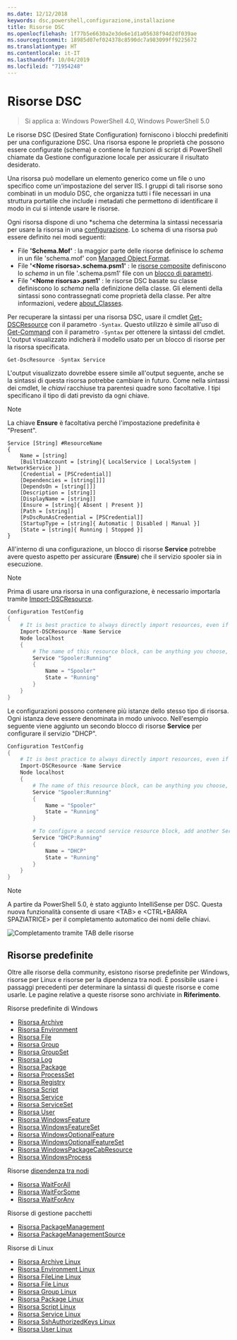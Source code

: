 ```yaml
---
ms.date: 12/12/2018
keywords: dsc,powershell,configurazione,installazione
title: Risorse DSC
ms.openlocfilehash: 1f77b5e6630a2e3de6e1d1a05638f94d2df039ae
ms.sourcegitcommit: 18985d07ef024378c8590dc7a983099ff9225672
ms.translationtype: HT
ms.contentlocale: it-IT
ms.lasthandoff: 10/04/2019
ms.locfileid: "71954248"
---
```

# <a name="dsc-resources"></a>Risorse DSC

>Si applica a: Windows PowerShell 4.0, Windows PowerShell 5.0

Le risorse DSC (Desired State Configuration) forniscono i blocchi predefiniti per una configurazione DSC. Una risorsa espone le proprietà che possono essere configurate (schema) e contiene le funzioni di script di PowerShell chiamate da Gestione configurazione locale per assicurare il risultato desiderato.

Una risorsa può modellare un elemento generico come un file o uno specifico come un'impostazione del server IIS.  I gruppi di tali risorse sono combinati in un modulo DSC, che organizza tutti i file necessari in una struttura portatile che include i metadati che permettono di identificare il modo in cui si intende usare le risorse.

Ogni risorsa dispone di uno *schema che determina la sintassi necessaria per usare la risorsa in una [configurazione](../configurations/configurations.md). Lo schema di una risorsa può essere definito nei modi seguenti:

- File **'Schema.Mof'** : la maggior parte delle risorse definisce lo *schema* in un file 'schema.mof' con [Managed Object Format](/windows/desktop/wmisdk/managed-object-format--mof-).
- File **'\<Nome risorsa\>.schema.psm1'** : le [risorse composite](../configurations/compositeConfigs.md) definiscono lo *schema* in un file '<ResourceName>.schema.psm1' file con un [blocco di parametri](/powershell/module/microsoft.powershell.core/about/about_functions?view=powershell-6#functions-with-parameters).
- File **'\<Nome risorsa\>.psm1'** : le risorse DSC basate su classe definiscono lo *schema* nella definizione della classe. Gli elementi della sintassi sono contrassegnati come proprietà della classe. Per altre informazioni, vedere [about_Classes](/powershell/module/psdesiredstateconfiguration/about/about_classes_and_dsc).

Per recuperare la sintassi per una risorsa DSC, usare il cmdlet [Get-DSCResource](/powershell/module/PSDesiredStateConfiguration/Get-DscResource) con il parametro `-Syntax`. Questo utilizzo è simile all'uso di [Get-Command](/powershell/module/microsoft.powershell.core/get-command) con il parametro `-Syntax` per ottenere la sintassi del cmdlet. L'output visualizzato indicherà il modello usato per un blocco di risorse per la risorsa specificata.

```powershell
Get-DscResource -Syntax Service
```

L'output visualizzato dovrebbe essere simile all'output seguente, anche se la sintassi di questa risorsa potrebbe cambiare in futuro. Come nella sintassi dei cmdlet, le *chiavi* racchiuse tra parentesi quadre sono facoltative. I tipi specificano il tipo di dati previsto da ogni chiave.

> [!NOTE]
> La chiave **Ensure** è facoltativa perché l'impostazione predefinita è "Present".

```output
Service [String] #ResourceName
{
    Name = [string]
    [BuiltInAccount = [string]{ LocalService | LocalSystem | NetworkService }]
    [Credential = [PSCredential]]
    [Dependencies = [string[]]]
    [DependsOn = [string[]]]
    [Description = [string]]
    [DisplayName = [string]]
    [Ensure = [string]{ Absent | Present }]
    [Path = [string]]
    [PsDscRunAsCredential = [PSCredential]]
    [StartupType = [string]{ Automatic | Disabled | Manual }]
    [State = [string]{ Running | Stopped }]
}
```

All'interno di una configurazione, un blocco di risorse **Service** potrebbe avere questo aspetto per assicurare (**Ensure**) che il servizio spooler sia in esecuzione.

> [!NOTE]
> Prima di usare una risorsa in una configurazione, è necessario importarla tramite [Import-DSCResource](../configurations/import-dscresource.md).

```powershell
Configuration TestConfig
{
    # It is best practice to always directly import resources, even if the resource is a built-in resource.
    Import-DSCResource -Name Service
    Node localhost
    {
        # The name of this resource block, can be anything you choose, as long as it is of type [String] as indicated by the schema.
        Service "Spooler:Running"
        {
            Name = "Spooler"
            State = "Running"
        }
    }
}
```

Le configurazioni possono contenere più istanze dello stesso tipo di risorsa. Ogni istanza deve essere denominata in modo univoco. Nell'esempio seguente viene aggiunto un secondo blocco di risorse **Service** per configurare il servizio "DHCP".

```powershell
Configuration TestConfig
{
    # It is best practice to always directly import resources, even if the resource is a built-in resource.
    Import-DSCResource -Name Service
    Node localhost
    {
        # The name of this resource block, can be anything you choose, as long as it is of type [String] as indicated by the schema.
        Service "Spooler:Running"
        {
            Name = "Spooler"
            State = "Running"
        }

        # To configure a second service resource block, add another Service resource block and use a unique name.
        Service "DHCP:Running"
        {
            Name = "DHCP"
            State = "Running"
        }
    }
}
```

> [!NOTE]
> A partire da PowerShell 5.0, è stato aggiunto IntelliSense per DSC. Questa nuova funzionalità consente di usare \<TAB\> e \<CTRL+BARRA SPAZIATRICE\> per il completamento automatico dei nomi delle chiavi.

![Completamento tramite TAB delle risorse](../media/resource-tabcompletion.png)

## <a name="built-in-resources"></a>Risorse predefinite

Oltre alle risorse della community, esistono risorse predefinite per Windows, risorse per Linux e risorse per la dipendenza tra nodi. È possibile usare i passaggi precedenti per determinare la sintassi di queste risorse e come usarle. Le pagine relative a queste risorse sono archiviate in **Riferimento**.

Risorse predefinite di Windows

* [Risorsa Archive](../reference/resources/windows/archiveResource.md)
* [Risorsa Environment](../reference/resources/windows/environmentResource.md)
* [Risorsa File](../reference/resources/windows/fileResource.md)
* [Risorsa Group](../reference/resources/windows/groupResource.md)
* [Risorsa GroupSet](../reference/resources/windows/groupSetResource.md)
* [Risorsa Log](../reference/resources/windows/logResource.md)
* [Risorsa Package](../reference/resources/windows/packageResource.md)
* [Risorsa ProcessSet](../reference/resources/windows/ProcessSetResource.md)
* [Risorsa Registry](../reference/resources/windows/registryResource.md)
* [Risorsa Script](../reference/resources/windows/scriptResource.md)
* [Risorsa Service](../reference/resources/windows/serviceResource.md)
* [Risorsa ServiceSet](../reference/resources/windows/serviceSetResource.md)
* [Risorsa User](../reference/resources/windows/userResource.md)
* [Risorsa WindowsFeature](../reference/resources/windows/windowsFeatureResource.md)
* [Risorsa WindowsFeatureSet](../reference/resources/windows/windowsFeatureSetResource.md)
* [Risorsa WindowsOptionalFeature](../reference/resources/windows/windowsOptionalFeatureResource.md)
* [Risorsa WindowsOptionalFeatureSet](../reference/resources/windows/windowsOptionalFeatureSetResource.md)
* [Risorsa WindowsPackageCabResource](../reference/resources/windows/windowsPackageCabResource.md)
* [Risorsa WindowsProcess](../reference/resources/windows/windowsProcessResource.md)

Risorse [dipendenza tra nodi](../configurations/crossNodeDependencies.md)

* [Risorsa WaitForAll](../reference/resources/windows/waitForAllResource.md)
* [Risorsa WaitForSome](../reference/resources/windows/waitForSomeResource.md)
* [Risorsa WaitForAny](../reference/resources/windows/waitForAnyResource.md)

Risorse di gestione pacchetti

* [Risorsa PackageManagement](../reference/resources/packagemanagement/PackageManagementDscResource.md)
* [Risorsa PackageManagementSource](../reference/resources/packagemanagement/PackageManagementSourceDscResource.md)

Risorse di Linux

* [Risorsa Archive Linux](../reference/resources/linux/lnxArchiveResource.md)
* [Risorsa Environment Linux](../reference/resources/linux/lnxEnvironmentResource.md)
* [Risorsa FileLine Linux](../reference/resources/linux/lnxFileLineResource.md)
* [Risorsa File Linux](../reference/resources/linux/lnxFileResource.md)
* [Risorsa Group Linux](../reference/resources/linux/lnxGroupResource.md)
* [Risorsa Package Linux](../reference/resources/linux/lnxPackageResource.md)
* [Risorsa Script Linux](../reference/resources/linux/lnxScriptResource.md)
* [Risorsa Service Linux](../reference/resources/linux/lnxServiceResource.md)
* [Risorsa SshAuthorizedKeys Linux](../reference/resources/linux/lnxSshAuthorizedKeysResource.md)
* [Risorsa User Linux](../reference/resources/linux/lnxUserResource.md)
